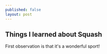 ```yaml
---
published: false
layout: post
---
```

## Things I learned about Squash

First observation is that it's a wonderful sport!
